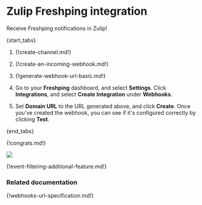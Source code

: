 # Zulip Freshping integration

Receive Freshping notifications in Zulip!

{start_tabs}

1. {!create-channel.md!}

1. {!create-an-incoming-webhook.md!}

1. {!generate-webhook-url-basic.md!}

1. Go to your **Freshping** dashboard, and select **Settings**. Click
   **Integrations**, and select **Create Integration** under **Webhooks**.

1. Set **Domain URL** to the URL generated above, and click **Create**.
   Once you've created the webhook, you can see if it's configured
   correctly by clicking **Test**.

{end_tabs}

{!congrats.md!}

![](/static/images/integrations/freshping/001.png)

{!event-filtering-additional-feature.md!}

### Related documentation

{!webhooks-url-specification.md!}
